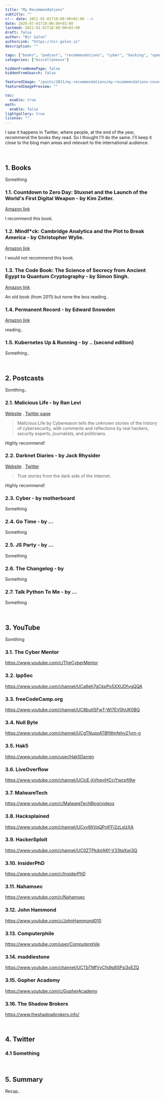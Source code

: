 ```yaml
---
title: "My Recommendations"
subtitle: ""
<!-- date: 2021-01-01T10:00:00+03:00 -->
date: 2020-07-01T10:00:00+03:00
lastmod: 2021-01-01T10:00:00+03:00
draft: false
author: "Nir Galon"
authorLink: "https://nir.galon.io"
description: ""

tags: ["books", "podcast", "recommendations", "cyber", "hacking", "open source", "development"]
categories: ["miscellaneous"]

hiddenFromHomePage: false
hiddenFromSearch: false

featuredImage: "/posts/2021/my-recommendations/my-recommendations-cover.webp"
featuredImagePreview: ""

toc:
  enable: true
math:
  enable: false
lightgallery: true
license: ""
---
```


I saw it happens in Twitter, where people, at the end of the year, recommend the books they read. So I thought I'll do the same. I'll keep it close to the blog main areas and relevant to the international audience.

&nbsp;

## 1. Books

Something

### 1.1. Countdown to Zero Day: Stuxnet and the Launch of the World's First Digital Weapon - by Kim Zetter.

[Amazon link](https://www.amazon.com/Countdown-Zero-Day-Stuxnet-Digital/dp/0770436196)

I recommend this book.

### 1.2. Mindf*ck: Cambridge Analytica and the Plot to Break America - by Christopher Wylie.

[Amazon link](https://www.amazon.com/Mindf-Cambridge-Analytica-Break-America/dp/0593229142)

I would not recommend this book.

### 1.3. The Code Book: The Science of Secrecy from Ancient Egypt to Quantum Cryptography - by Simon Singh.

[Amazon link](https://www.amazon.com/gp/product/B004IK8PLE/ref=dbs_a_def_rwt_hsch_vapi_tkin_p1_i0)

An old book (from 2011) but none the less
reading..

### 1.4. Permanent Record - by Edward Snowden

[Amazon link](https://www.amazon.com/Permanent-Record-Edward-Snowden/dp/1250237238)

reading..

### 1.5. Kubernetes Up & Running - by .. (second edition)

Something..

&nbsp;

## 2. Postcasts

Somthing..

### 2.1. Malicious Life - by Ran Levi

[Website](https://malicious.life/) . [Twitter page](https://twitter.com/MaliciousLife)

> Malicious Life by Cybereason tells the unknown stories of the history of cybersecurity, with comments and reflections by real hackers, security experts, journalists, and politicians.

Highly recommend!

### 2.2. Darknet Diaries - by Jack Rhysider

[Website](https://darknetdiaries.com/) . [Twitter](https://twitter.com/darknetdiaries)

> True stories from the dark side of the Internet.

Highly recommend!

### 2.3. Cyber - by motherboard

Something

### 2.4. Go Time - by ...

Something

### 2.5. JS Party - by ...

Something

### 2.6. The Changelog - by

Something

### 2.7. Talk Python To Me - by ...

Something

&nbsp;

## 3. YouTube

Somthing

### 3.1. The Cyber Mentor

https://www.youtube.com/c/TheCyberMentor


### 3.2. IppSec

https://www.youtube.com/channel/UCa6eh7gCkpPo5XXUDfygQQA

### 3.3. freeCodeCamp.org

https://www.youtube.com/channel/UC8butISFwT-Wl7EV0hUK0BQ

### 3.4. Null Byte

https://www.youtube.com/channel/UCgTNupxATBfWmfehv21ym-g

### 3.5. Hak5

https://www.youtube.com/user/Hak5Darren

### 3.6. LiveOverflow

https://www.youtube.com/channel/UClcE-kVhqyiHCcjYwcpfj9w

### 3.7. MalwareTech

https://www.youtube.com/c/MalwareTechBlog/videos

### 3.8. Hacksplained

https://www.youtube.com/channel/UCyv6ItVqQPnlFFi2zLxlzXA

### 3.9. HackerSploit

https://www.youtube.com/channel/UC0ZTPkdxlAKf-V33tqXwi3Q

### 3.10. InsiderPhD

https://www.youtube.com/c/InsiderPhD

### 3.11. Nahamsec

https://www.youtube.com/c/Nahamsec

### 3.12. John Hammond

https://www.youtube.com/c/JohnHammond010

### 3.13. Computerphile

https://www.youtube.com/user/Computerphile

### 3.14. maddiestone

https://www.youtube.com/channel/UCTbTMfVyCfs9p8SPsi3xEZQ

### 3.15. Gopher Academy

https://www.youtube.com/c/GopherAcademy

### 3.16. The Shadow Brokers

https://www.theshadowbrokers.info/

&nbsp;

## 4. Twitter


### 4.1 Something

&nbsp;

## 5. Summary

Recap..
